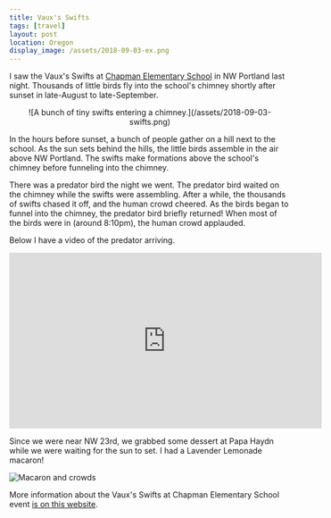 ```yaml
---
title: Vaux's Swifts
tags: [travel]
layout: post
location: Oregon
display_image: /assets/2018-09-03-ex.png
---
```


I saw the Vaux's Swifts at [Chapman Elementary School](https://en.wikipedia.org/wiki/Vaux%27s_swift#Swifts_at_Chapman_Elementary_School) in NW Portland last night.
Thousands of little birds fly into the school's chimney shortly after sunset in late-August to late-September.

<center>
![A bunch of tiny swifts entering a chimney.](/assets/2018-09-03-swifts.png)
</center>

In the hours before sunset, a bunch of people gather on a hill next to the school. As the sun sets behind the hills, the little birds assemble in the air above NW Portland. The swifts make formations above the school's chimney before funneling into the chimney.

There was a predator bird the night we went. The predator bird waited on the chimney while the swifts were assembling. After a while, the thousands of swifts chased it off, and the human crowd cheered. As the birds began to funnel into the chimney, the predator bird briefly returned! When most of the birds were in (around 8:10pm), the human crowd applauded.

Below I have a video of the predator arriving.

<center>
<iframe width="560" height="315" src="https://www.youtube-nocookie.com/embed/LYaaBAZt3iM?rel=0&amp;showinfo=0" frameborder="0" allow="autoplay; encrypted-media" allowfullscreen></iframe>
</center>

Since we were near NW 23rd, we grabbed some dessert at Papa Haydn while we were waiting for the sun to set. I had a Lavender Lemonade macaron!

![Macaron and crowds](/assets/2018-09-03-snacks.png)

More information about the Vaux's Swifts at Chapman Elementary School event [is on this website](https://audubonportland.org/local-birding/swiftwatch).

